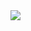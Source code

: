 <img align="center" src="https://github-readme-stats.vercel.app/api?username=tracer755&theme=highcontrast" />
